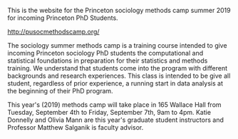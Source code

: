 This is the website for the Princeton sociology methods camp summer 2019 for incoming Princeton PhD Students.

http://pusocmethodscamp.org/

The sociology summer methods camp is a training course intended to give incoming Princeton sociology PhD students the computational and statistical foundations in preparation for their statistics and methods training. We understand that students come into the program with different backgrounds and research experiences. This class is intended to be give all student, regardless of prior experience, a running start in data analysis at the beginning of their PhD program.

This year's (2019) methods camp will take place in 165 Wallace Hall from Tuesday, September 4th to Friday, September 7th, 9am to 4pm. Katie Donnelly and Olivia Mann are this year's graduate student instructors and Professor Matthew Salganik is faculty advisor.
